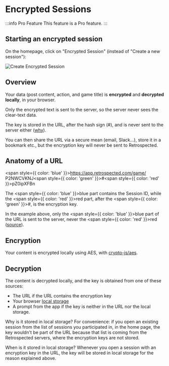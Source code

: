 # Encrypted Sessions

:::info Pro Feature
This feature is a Pro feature.
:::

## Starting an encrypted session

On the homepage, click on "Encrypted Session" (instead of "Create a new session"):

![Create Encrypted Session](/img/features/encrypted-create.png)

## Overview

Your data (post content, action, and game title) is **encrypted** and **decrypted** **locally**, in your browser.

Only the encrypted text is sent to the server, so the server never sees the clear-text data.

The key is stored in the URL, after the hash sign (#), and is never sent to the server either ([why](https://stackoverflow.com/questions/3664257/why-is-the-hash-part-of-the-url-not-available-on-the-server-side)).

You can then share the URL via a secure mean (email, Slack...), store it in a bookmark etc., but the encryption key will never be sent to Retrospected.

## Anatomy of a URL

<span style={{ color: 'blue' }}>https://app.retrospected.com/game/<wbr />P2NWCVKNJ</span><wbr /><span style={{ color: 'green' }}>#</span><span style={{ color: 'red' }}>pZ0ipXFBn</span>

The <span style={{ color: 'blue' }}>blue</span> part contains the Session ID, while the <span style={{ color: 'red' }}>red</span> part,
after the <span style={{ color: 'green' }}>#</span>, is the encryption key.

In the example above, only the <span style={{ color: 'blue' }}>blue</span> part of the URL is sent to the server, never the <span style={{ color: 'red' }}>red</span> ([source](https://stackoverflow.com/questions/3664257/why-is-the-hash-part-of-the-url-not-available-on-the-server-side)).

## Encryption

Your content is encrypted locally using AES, with [crypto-js/aes](https://cryptojs.gitbook.io/docs/#ciphers).

## Decryption

The content is decrypted locally, and the key is obtained from one of these sources:

- The URL if the URL contains the encryption key
- Your browser [local storage](https://en.wikipedia.org/wiki/Web_storage)
- A prompt from the app if the key is neither in the URL nor the local storage.

Why is it stored in local storage? For convenience: if you open an existing session from the list of sessions you participated in, in the home page,
the key wouldn't be part of the URL because that list is coming from the Retrospected servers, where the encryption keys are not stored.

When is it stored in local storage? Whenever you open a session with an encryption key in the URL,
the key will be stored in local storage for the reason explained above.
